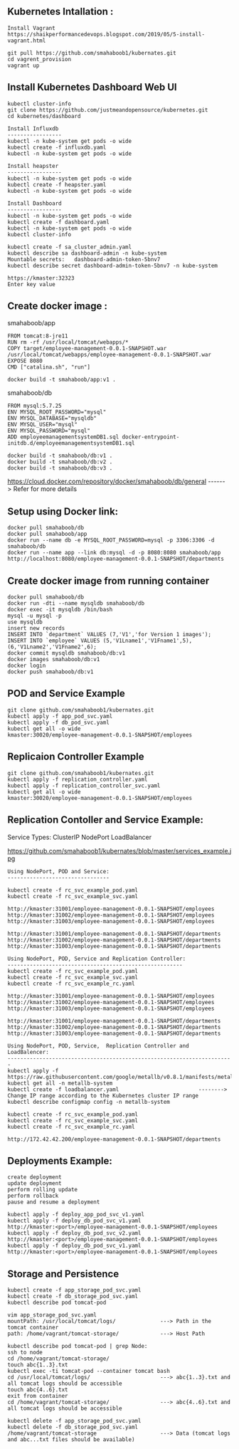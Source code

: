 Kubernetes Intallation :
------------------------
    Install Vagrant
    https://shaikperformancedevops.blogspot.com/2019/05/5-install-vagrant.html

    git pull https://github.com/smahaboob1/kubernates.git
    cd vagrent_provision
    vagrant up

Install Kubernetes Dashboard Web UI
------------------------------------
    kubectl cluster-info
    git clone https://github.com/justmeandopensource/kubernetes.git
    cd kubernetes/dashboard

    Install Influxdb
    -----------------
    kubectl -n kube-system get pods -o wide
    kubectl create -f influxdb.yaml
    kubectl -n kube-system get pods -o wide

    Install heapster
    -----------------
    kubectl -n kube-system get pods -o wide
    kubectl create -f heapster.yaml
    kubectl -n kube-system get pods -o wide

    Install Dashboard
    -----------------
    kubectl -n kube-system get pods -o wide
    kubectl create -f dashboard.yaml
    kubectl -n kube-system get pods -o wide
    kubectl cluster-info

    kubectl create -f sa_cluster_admin.yaml
    kubectl describe sa dashboard-admin -n kube-system
    Mountable secrets:   dashboard-admin-token-5bnv7
    kubectl describe secret dashboard-admin-token-5bnv7 -n kube-system

    https://kmaster:32323
    Enter key value

Create docker image :
----------------------
smahaboob/app

    FROM tomcat:8-jre11
    RUN rm -rf /usr/local/tomcat/webapps/*
    COPY target/employee-management-0.0.1-SNAPSHOT.war /usr/local/tomcat/webapps/employee-management-0.0.1-SNAPSHOT.war
    EXPOSE 8080
    CMD ["catalina.sh", "run"]
    
    docker build -t smahaboob/app:v1 .
    
smahaboob/db

    FROM mysql:5.7.25
    ENV MYSQL_ROOT_PASSWORD="mysql"
    ENV MYSQL_DATABASE="mysqldb"
    ENV MYSQL_USER="mysql"
    ENV MYSQL_PASSWORD="mysql"
    ADD employeemanagementsystemDB1.sql docker-entrypoint-initdb.d/employeemanagementsystemDB1.sql
    
    docker build -t smahaboob/db:v1 .
    docker build -t smahaboob/db:v2 .
    docker build -t smahaboob/db:v3 .
    
   https://cloud.docker.com/repository/docker/smahaboob/db/general      ------> Refer for more details
    
Setup using Docker link:
------------------------
    docker pull smahaboob/db
    docker pull smahaboob/app
    docker run --name db -e MYSQL_ROOT_PASSWORD=mysql -p 3306:3306 -d smahaboob/db
    docker run --name app --link db:mysql -d -p 8080:8080 smahaboob/app
    http://localhost:8080/employee-management-0.0.1-SNAPSHOT/departments

Create docker image from running container
-----------------------------------------

    docker pull smahaboob/db
    docker run -dti --name mysqldb smahaboob/db
    docker exec -it mysqldb /bin/bash 
    mysql -u mysql -p
    use mysqldb 
    insert new records
    INSERT INTO `department` VALUES (7,'V1','for Version 1 images');
    INSERT INTO `employee` VALUES (5,'V1Lname1','V1Fname1',5),(6,'V1Lname2','V1Fname2',6);
    docker commit mysqldb smahaboob/db:v1
    docker images smahaboob/db:v1
    docker login
    docker push smahaboob/db:v1


POD and Service Example
------------------------

    git clone github.com/smahaboob1/kubernates.git
    kubectl apply -f app_pod_svc.yaml
    kubectl apply -f db_pod_svc.yaml
    kubectl get all -o wide
    kmaster:30020/employee-management-0.0.1-SNAPSHOT/employees

Replicaion Controller Example
-----------------------------

    git clone github.com/smahaboob1/kubernates.git
    kubectl apply -f replication_controller.yaml
    kubectl apply -f replication_controller_svc.yaml
    kubectl get all -o wide
    kmaster:30020/employee-management-0.0.1-SNAPSHOT/employees
    
Replication Contoller and Service Example:
-----------------------------------------
Service Types:
    ClusterIP
    NodePort
    LoadBalancer
    
https://github.com/smahaboob1/kubernates/blob/master/services_example.jpg

    Using NodePort, POD and Service:
    --------------------------------

    kubectl create -f rc_svc_example_pod.yaml
    kubectl create -f rc_svc_example_svc.yaml

    http://kmaster:31001/employee-management-0.0.1-SNAPSHOT/employees
    http://kmaster:31002/employee-management-0.0.1-SNAPSHOT/employees
    http://kmaster:31003/employee-management-0.0.1-SNAPSHOT/employees

    http://kmaster:31001/employee-management-0.0.1-SNAPSHOT/departments
    http://kmaster:31002/employee-management-0.0.1-SNAPSHOT/departments
    http://kmaster:31003/employee-management-0.0.1-SNAPSHOT/departments
    
    Using NodePort, POD, Service and Replication Controller:
    -------------------------------------------------------
    kubectl create -f rc_svc_example_pod.yaml
    kubectl create -f rc_svc_example_svc.yaml
    kubectl create -f rc_svc_example_rc.yaml

    http://kmaster:31001/employee-management-0.0.1-SNAPSHOT/employees
    http://kmaster:31002/employee-management-0.0.1-SNAPSHOT/employees
    http://kmaster:31003/employee-management-0.0.1-SNAPSHOT/employees

    http://kmaster:31001/employee-management-0.0.1-SNAPSHOT/departments
    http://kmaster:31002/employee-management-0.0.1-SNAPSHOT/departments
    http://kmaster:31003/employee-management-0.0.1-SNAPSHOT/departments

    Using NodePort, POD, Service,  Replication Controller and LoadBalencer:
    -----------------------------------------------------------------------
    kubectl apply -f https://raw.githubusercontent.com/google/metallb/v0.8.1/manifests/metallb.yaml
    kubectl get all -n metallb-system
    kubectl create -f loadbalancer.yaml                         --------> Change IP range according to the Kubernetes cluster IP range
    kubectl describe configmap config -n metallb-system
    
    kubectl create -f rc_svc_example_pod.yaml
    kubectl create -f rc_svc_example_svc.yaml
    kubectl create -f rc_svc_example_rc.yaml
    
    http://172.42.42.200/employee-management-0.0.1-SNAPSHOT/departments
    
Deployments Example:
---------------------
    create deployment
    update deployment
    perform rolling update
    perform rollback
    pause and resume a deployment

    kubectl apply -f deploy_app_pod_svc_v1.yaml
    kubectl apply -f deploy_db_pod_svc_v1.yaml
    http://kmaster:<port>/employee-management-0.0.1-SNAPSHOT/employees
    kubectl apply -f deploy_db_pod_svc_v2.yaml
    http://kmaster:<port>/employee-management-0.0.1-SNAPSHOT/employees
    kubectl apply -f deploy_db_pod_svc_v1.yaml
    http://kmaster:<port>/employee-management-0.0.1-SNAPSHOT/employees
    
Storage and Persistence
-----------------------
    kubectl create -f app_storage_pod_svc.yaml
    kubectl create -f db_storage_pod_svc.yaml
    kubectl describe pod tomcat-pod
       
    vim app_storage_pod_svc.yaml
    mountPath: /usr/local/tomcat/logs/              ---> Path in the tomcat container
    path: /home/vagrant/tomcat-storage/             ---> Host Path
    
    kubectl describe pod tomcat-pod | grep Node:
    ssh to node
    cd /home/vagrant/tomcat-storage/ 
    touch abc{1..3}.txt                             
    kubectl exec -ti tomcat-pod --container tomcat bash
    cd /usr/local/tomcat/logs/                      ---> abc{1..3}.txt and all tomcat logs should be accessible
    touch abc{4..6}.txt 
    exit from container
    cd /home/vagrant/tomcat-storage/                ---> abc{4..6}.txt and all tomcat logs should be accessible
    
    kubectl delete -f app_storage_pod_svc.yaml
    kubectl delete -f db_storage_pod_svc.yaml
    /home/vagrant/tomcat-storage                    ---> Data (tomcat logs and abc...txt files should be available)
    
    
    
    
